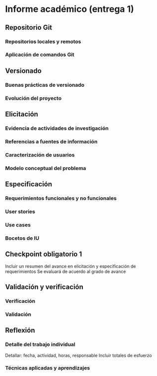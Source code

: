 # Informe académico (entrega 1)

## Repositorio Git

### Repositorios locales y remotos

### Aplicación de comandos Git

## Versionado

### Buenas prácticas de versionado

### Evolución del proyecto

## Elicitación

### Evidencia de actividades de investigación

### Referencias a fuentes de información

### Caracterización de usuarios

### Modelo conceptual del problema

## Especificación

### Requerimientos funcionales y no funcionales

### User stories

### Use cases

### Bocetos de IU

## Checkpoint obligatorio 1

Incluir un resumen del avance en elicitación y especificación de requerimientos
Se evaluará de acuerdo al grado de avance

## Validación y verificación

### Verificación

### Validación

## Reflexión

### Detalle del trabajo individual

Detallar: fecha, actividad, horas, responsable
Incluir totales de esfuerzo

### Técnicas aplicadas y aprendizajes
